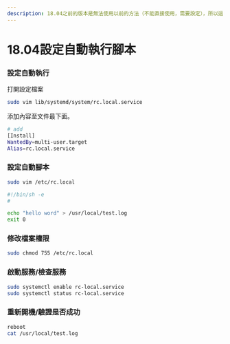 ```yaml
---
description: 18.04之前的版本是無法使用以前的方法（不能直接使用，需要設定），所以這邊將會提供使用者一個新方法。
---
```


# 18.04設定自動執行腳本

### 設定自動執行

打開設定檔案

```bash
sudo vim lib/systemd/system/rc.local.service
```

添加內容至文件最下面。

```bash
# add
[Install]
WantedBy=multi-user.target
Alias=rc.local.service
```

### 設定自動腳本

```bash
sudo vim /etc/rc.local
```

```bash
#!/bin/sh -e
#

echo "hello word" > /usr/local/test.log
exit 0
```

### 修改檔案權限

```bash
sudo chmod 755 /etc/rc.local
```

### 啟動服務/檢查服務

```bash
sudo systemctl enable rc-local.service
sudo systemctl status rc-local.service
```

### 重新開機/驗證是否成功

```bash
reboot
cat /usr/local/test.log
```

